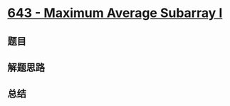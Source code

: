 # [643 - Maximum Average Subarray I](https://leetcode.com/problems/maximum-average-subarray-i/)

## 题目


## 解题思路


## 总结


